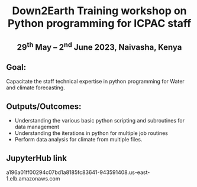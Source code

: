 <h1 align="center">Down2Earth Training workshop on Python programming for ICPAC staff</h1>
<h2 align="center">29<sup>th</sup> May – 2<sup>nd</sup> June 2023, Naivasha, Kenya</h2>

## Goal:
Capacitate the staff technical expertise in python programming for Water and climate forecasting. 

## Outputs/Outcomes:
* Understanding the various basic python scripting and subroutines for data management 
* Understanding the iterations in python for multiple job routines
* Perform data analysis  for climate from multiple files.

## JupyterHub link

a196a01ff00294c07bd1a8185fc83641-943591408.us-east-1.elb.amazonaws.com
